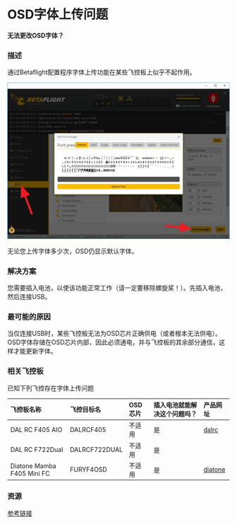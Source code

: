# OSD字体上传问题

**无法更改OSD字体？**

### 描述

通过Betaflight配置程序字体上传功能在某些飞控板上似乎不起作用。

![](../.gitbook/assets/font-uploader-does-not-work.jpg) 

无论您上传字体多少次，OSD仍显示默认字体。

### 解决方案

您需要插入电池，以使该功能正常工作（请一定要移除螺旋桨！）。先插入电池，然后连接USB。

### 最可能的原因

当仅连接USB时，某些飞控板无法为OSD芯片正确供电（或者根本无法供电）。OSD字体存储在OSD芯片内部，因此必须通电，并与飞控板的其余部分通信，这样才能更新字体。

### 相关飞控板

已知下列飞控存在字体上传问题



| 飞控板名称 | 飞控目标名 | OSD芯片 | 插入电池就能解决这个问题吗？ | 产品网址 |
| :--- | :--- | :--- | :--- | :--- |
| DAL RC F405 AIO | DALRCF405 | 不适用 | 是 | [dalrc](http://www.dalrc.cn/DALRC/plus/view.php?aid=186) |
| DAL RC F722Dual | DALRCF722DUAL | 不适用 | 是 |  |
| Diatone Mamba F405 Mini FC | FURYF4OSD | 不适用 | 是 | [diatone](https://www.diatoneusa.com/store/p574/MAMBA_F405_Mini_Betaflight_Flight_Controller_F25_25A_2_4S_DSHOT600_FPV_Racing_Brushless_ESC.html) |

### 资源

[参考链接](https://github.com/betaflight/betaflight-configurator/issues/1301)

